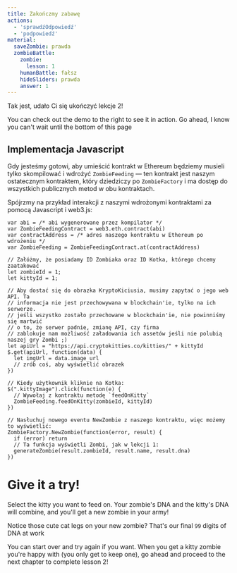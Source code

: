 ```yaml
---
title: Zakończmy zabawę
actions:
  - 'sprawdźOdpowiedź'
  - 'podpowiedź'
material:
  saveZombie: prawda
  zombieBattle:
    zombie:
      lesson: 1
    humanBattle: fałsz
    hideSliders: prawda
    answer: 1
---
```

Tak jest, udało Ci się ukończyć lekcje 2!

You can check out the demo to the right to see it in action. Go ahead, I know you can't wait until the bottom of this page 

## Implementacja Javascript

Gdy jesteśmy gotowi, aby umieścić kontrakt w Ethereum będziemy musieli tylko skompilować i wdrożyć `ZombieFeeding` — ten kontrakt jest naszym ostatecznym kontraktem, który dziedziczy po `ZombieFactory` i ma dostęp do wszystkich publicznych metod w obu kontraktach.

Spójrzmy na przykład interakcji z naszymi wdrożonymi kontraktami za pomocą Javascript i web3.js:

    var abi = /* abi wygenerowane przez kompilator */
    var ZombieFeedingContract = web3.eth.contract(abi)
    var contractAddress = /* adres naszego kontraktu w Ethereum po wdrożeniu */
    var ZombieFeeding = ZombieFeedingContract.at(contractAddress)
    
    // Załóżmy, że posiadamy ID Zombiaka oraz ID Kotka, którego chcemy zaatakować
    let zombieId = 1;
    let kittyId = 1;
    
    // Aby dostać się do obrazka KryptoKiciusia, musimy zapytać o jego web API. Ta
    // informacja nie jest przechowywana w blockchain'ie, tylko na ich serwerze.
    // jeśli wszystko zostało przechowane w blockchain'ie, nie powinniśmy się martwić
    // o to, że serwer padnie, zmianę API, czy firma
    // zablokuje nam możliwość załadowania ich assetów jeśli nie polubią naszej gry Zombi ;)
    let apiUrl = "https://api.cryptokitties.co/kitties/" + kittyId
    $.get(apiUrl, function(data) {
      let imgUrl = data.image_url
      // zrób coś, aby wyświetlić obrazek
    })
    
    // Kiedy użytkownik kliknie na Kotka:
    $(".kittyImage").click(function(e) {
      // Wywołaj z kontraktu metodę `feedOnKitty` 
      ZombieFeeding.feedOnKitty(zombieId, kittyId)
    })
    
    // Nasłuchuj nowego eventu NewZombie z naszego kontraktu, więc możemy to wyświetlić:
    ZombieFactory.NewZombie(function(error, result) {
      if (error) return
      // Ta funkcja wyświetli Zombi, jak w lekcji 1:
      generateZombie(result.zombieId, result.name, result.dna)
    })
    

# Give it a try!

Select the kitty you want to feed on. Your zombie's DNA and the kitty's DNA will combine, and you'll get a new zombie in your army!

Notice those cute cat legs on your new zombie? That's our final `99` digits of DNA at work 

You can start over and try again if you want. When you get a kitty zombie you're happy with (you only get to keep one), go ahead and proceed to the next chapter to complete lesson 2!